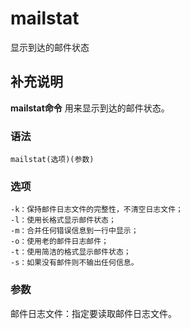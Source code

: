 mailstat
===

显示到达的邮件状态

## 补充说明

**mailstat命令** 用来显示到达的邮件状态。

###  语法

```
mailstat(选项)(参数)
```

###  选项

```
-k：保持邮件日志文件的完整性，不清空日志文件；
-l：使用长格式显示邮件状态；
-m：合并任何错误信息到一行中显示；
-o：使用老的邮件日志邮件；
-t：使用简洁的格式显示邮件状态；
-s：如果没有邮件则不输出任何信息。
```

###  参数

邮件日志文件：指定要读取邮件日志文件。



